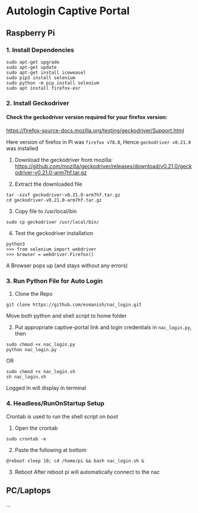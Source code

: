 # Autologin Captive Portal

## Raspberry Pi 

### 1. Install Dependencies
```
sudo apt-get upgrade
sudo apt-get update
sudo apt-get install iceweasel
sudo pip3 install selenium
sudo python -m pip install selenium
sudo apt install firefox-esr
```
### 2. Install Geckodriver

#### Check the geckodriver version required for your firefox version:
https://firefox-source-docs.mozilla.org/testing/geckodriver/Support.html

Here version of firefox in Pi was `firefox v78.0`, Hence `geckodriver v0.21.0` was installed 

1. Download the geckodriver from mozilla: 
https://github.com/mozilla/geckodriver/releases/download/v0.21.0/geckodriver-v0.21.0-arm7hf.tar.gz


2. Extract the downloaded file
```
tar -xzvf geckodriver-v0.21.0-arm7hf.tar.gz
cd geckodriver-v0.21.0-arm7hf.tar.gz
```

3. Copy file to /usr/local/bin
```
sudo cp geckodriver /usr/local/bin/
```
4. Test the geckodriver installation
```
python3
>>> from selenium import webdriver
>>> browser = webdriver.Firefox()
```
A Browser pops up (and stays without any errors)

### 3. Run Python File for Auto Login

1. Clone the Repo
```
git clone https://github.com/esmanish/nac_login.git
```
Move both python and shell script to home folder

2. Put appropriate captive-portal link and login credentials in `nac_login.py`, then
```
sudo chmod +x nac_login.py
python nac_login.py
```
OR
```
sudo chmod +x nac_login.sh
sh nac_login.sh
```
Logged In will display in terminal

### 4. Headless/RunOnStartup Setup

Crontab is used to run the shell script on boot 

1. Open the crontab
```
sudo crontab -e
```

2. Paste the following at bottom
```
@reboot sleep 10; cd /home/pi && bash nac_login.sh &
```

3. Reboot
After reboot pi will automatically connect to the nac


## PC/Laptops 
 ...
